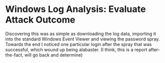 # Windows Log Analysis: Evaluate Attack Outcome

Discovering this was as simple as downloading the log data, importing it
into the standard Windows Event Viewer and viewing the password spray.
Towards the end I noticed one particular login after the spray that was
successful, which wound up being alabaster. (I think, this is a report
after-the-fact, will go back and determine) 
